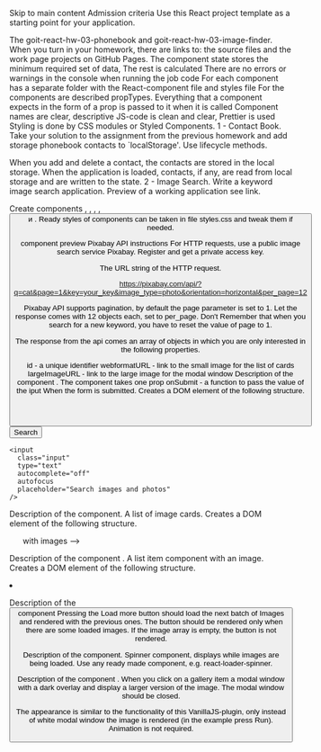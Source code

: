 Skip to main content Admission criteria Use this React project template as a
starting point for your application.

The goit-react-hw-03-phonebook and goit-react-hw-03-image-finder. When you turn
in your homework, there are links to: the source files and the work page
projects on GitHub Pages. The component state stores the minimum required set of
data, The rest is calculated There are no errors or warnings in the console when
running the job code For each component has a separate folder with the
React-component file and styles file For the components are described propTypes.
Everything that a component expects in the form of a prop is passed to it when
it is called Component names are clear, descriptive JS-code is clean and clear,
Prettier is used Styling is done by CSS modules or Styled Components. 1 -
Contact Book. Take your solution to the assignment from the previous homework
and add storage phonebook contacts to `localStorage'. Use lifecycle methods.

When you add and delete a contact, the contacts are stored in the local storage.
When the application is loaded, contacts, if any, are read from local storage
and are written to the state. 2 - Image Search. Write a keyword image search
application. Preview of a working application see link.

Create components <Searchbar>, <ImageGallery>, <ImageGalleryItem>, <Loader>,
<Button> и <Modal>. Ready styles of components can be taken in file styles.css
and tweak them if needed.

component preview Pixabay API instructions For HTTP requests, use a public image
search service Pixabay. Register and get a private access key.

The URL string of the HTTP request.

https://pixabay.com/api/?q=cat&page=1&key=your_key&image_type=photo&orientation=horizontal&per_page=12

Pixabay API supports pagination, by default the page parameter is set to 1. Let
the response comes with 12 objects each, set to per_page. Don't Remember that
when you search for a new keyword, you have to reset the value of page to 1.

The response from the api comes an array of objects in which you are only
interested in the following properties.

id - a unique identifier webformatURL - link to the small image for the list of
cards largeImageURL - link to the large image for the modal window Description
of the component <Searchbar>. The component takes one prop onSubmit - a function
to pass the value of the iput When the form is submitted. Creates a DOM element
of the following structure.

<header class="searchbar">
  <form class="form">
    <button type="submit" class="button">
      <span class="button-label">Search</span>
    </button>

    <input
      class="input"
      type="text"
      autocomplete="off"
      autofocus
      placeholder="Search images and photos"
    />

  </form>
</header>

Description of the <ImageGallery> component. A list of image cards. Creates a
DOM element of the following structure.

<ul class="gallery">
  <! -- Set <li>
  with images -->
</ul>

Description of the component <ImageGalleryItem>. A list item component with an
image. Creates a DOM element of the following structure.

<li class="gallery-item">
  <img src="" alt="" />
</li>

Description of the <Button> component Pressing the Load more button should load
the next batch of Images and rendered with the previous ones. The button should
be rendered only when there are some loaded images. If the image array is empty,
the button is not rendered.

Description of the <Loader> component. Spinner component, displays while images
are being loaded. Use any ready made component, e.g. react-loader-spinner.

Description of the component <Modal>. When you click on a gallery item a modal
window with a dark overlay and display a larger version of the image. The modal
window should be closed.

The appearance is similar to the functionality of this VanillaJS-plugin, only
instead of white modal window the image is rendered (in the example press Run).
Animation is not required.

<div class="overlay">
  <div class="modal">
    <img src="" alt="" />
  </div>
</div>
